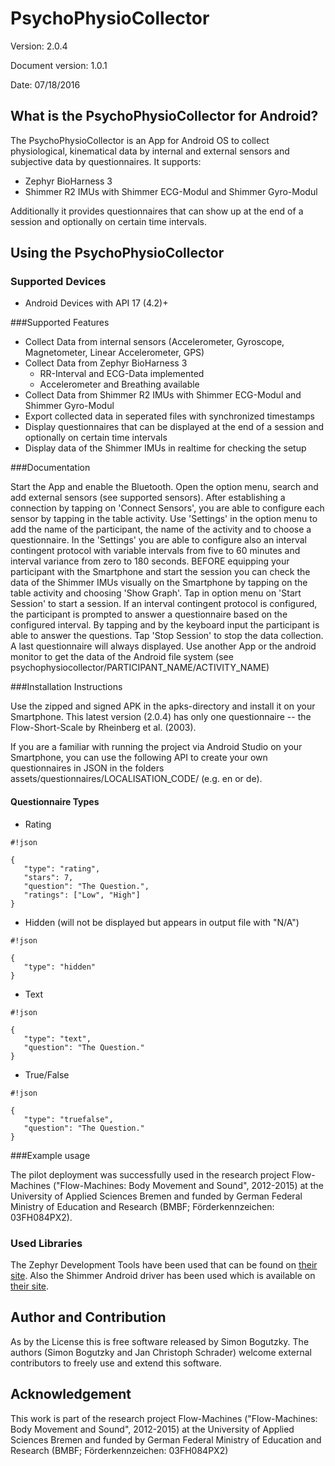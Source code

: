 # PsychoPhysioCollector
Version: 2.0.4

Document version: 1.0.1 

Date: 07/18/2016

## What is the PsychoPhysioCollector for Android?
The PsychoPhysioCollector is an App for Android OS to collect physiological, kinematical data by internal and external sensors and subjective data by questionnaires. It supports:

* Zephyr BioHarness 3
* Shimmer R2 IMUs with Shimmer ECG-Modul and Shimmer Gyro-Modul

Additionally it provides questionnaires that can show up at the end of a session and optionally on certain time intervals.

## Using the PsychoPhysioCollector

### Supported Devices

* Android Devices with API 17 (4.2)+

###Supported Features

* Collect Data from internal sensors (Accelerometer, Gyroscope, Magnetometer, Linear Accelerometer, GPS)
* Collect Data from Zephyr BioHarness 3
   * RR-Interval and ECG-Data implemented
   * Accelerometer and Breathing available
* Collect Data from Shimmer R2 IMUs with Shimmer ECG-Modul and Shimmer Gyro-Modul
* Export collected data in seperated files with synchronized timestamps
* Display questionnaires that can be displayed at the end of a session and optionally on certain time intervals
* Display data of the Shimmer IMUs in realtime for checking the setup

###Documentation

Start the App and enable the Bluetooth. Open the option menu, search and add external sensors (see supported sensors). After establishing a connection by tapping on 'Connect Sensors', you are able to configure each sensor by tapping in the table activity. Use 'Settings' in the option menu to add the name of the participant, the name of the activity and to choose a questionnaire. In the 'Settings' you are able to configure also an interval contingent protocol with variable intervals from five to 60 minutes and interval variance from zero to 180 seconds. BEFORE equipping your participant with the Smartphone and start the session you can check the data of the Shimmer IMUs visually on the Smartphone by tapping on the table activity and choosing 'Show Graph'. Tap in option menu on 'Start Session' to start a session. If an interval contingent protocol is configured, the participant is prompted to answer a questionnaire based on the configured interval. By tapping and by the keyboard input the participant is able to answer the questions. Tap 'Stop Session' to stop the data collection. A last questionnaire will always displayed. Use another App or the android monitor to get the data of the Android file system (see psychophysiocollector/PARTICIPANT_NAME/ACTIVITY_NAME)

###Installation Instructions

Use the zipped and signed APK in the apks-directory and install it on your Smartphone. This latest version (2.0.4) has only one questionnaire -- the Flow-Short-Scale by Rheinberg et al. (2003). 

If you are a familiar with running the project via Android Studio on your Smartphone, you can use the following API to create your own questionnaires in JSON in the folders assets/questionnaires/LOCALISATION_CODE/ (e.g. en or de).

#### Questionnaire Types
* Rating

```
#!json

{
   "type": "rating",
   "stars": 7,
   "question": "The Question.",
   "ratings": ["Low", "High"]
}
```

* Hidden (will not be displayed but appears in output file with "N/A")

```
#!json

{
   "type": "hidden"
}
```

* Text

```
#!json

{
   "type": "text",
   "question": "The Question."
}
```

* True/False

```
#!json

{
   "type": "truefalse",
   "question": "The Question."
}
```

###Example usage

The pilot deployment was successfully used in the research project Flow-Machines ("Flow-Machines: Body Movement and Sound", 2012-2015) at the University of Applied Sciences Bremen and funded by German Federal Ministry of Education and Research (BMBF; Förderkennzeichen: 03FH084PX2).

### Used Libraries
The Zephyr Development Tools have been used that can be found on [their site](http://www.zephyranywhere.com/zephyr-labs/development-tools).
Also the Shimmer Android driver has been used which is available on [their site](http://www.shimmersensing.com/shop/shimmer-android-id).

## Author and Contribution
As by the License this is free software released by Simon Bogutzky. The authors (Simon Bogutzky and Jan Christoph Schrader) welcome external contributors to freely use and extend this software.

## Acknowledgement
This work is part of the research project Flow-Machines ("Flow-Machines: Body Movement and Sound", 2012-2015) at the University of Applied Sciences Bremen and funded by German Federal Ministry of Education and Research (BMBF; Förderkennzeichen: 03FH084PX2)
